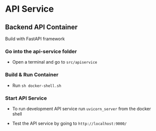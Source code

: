 # API Service

## Backend API Container

Build with FastAPI framework

### Go into the api-service folder

- Open a terminal and go to `src/apiservice`

### Build & Run Container

- Run `sh docker-shell.sh`

### Start API Service

- To run development API service run `uvicorn_server` from the docker shell

- Test the API service by going to `http://localhost:9000/`
